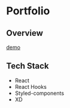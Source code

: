 # Portfolio

## Overview

[demo](https://akaritsutsui.com/)

## Tech Stack
* React
* React Hooks
* Styled-components
* XD
